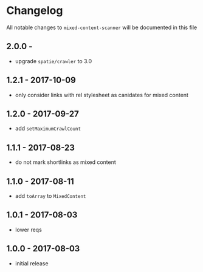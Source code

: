 # Changelog

All notable changes to `mixed-content-scanner` will be documented in this file

## 2.0.0 - 

- upgrade `spatie/crawler` to 3.0

## 1.2.1 - 2017-10-09

- only consider links with rel stylesheet as canidates for mixed content

## 1.2.0 - 2017-09-27

- add `setMaximumCrawlCount`

## 1.1.1 - 2017-08-23

- do not mark shortlinks as mixed content

## 1.1.0 - 2017-08-11

- add `toArray` to `MixedContent`

## 1.0.1 - 2017-08-03

- lower reqs

## 1.0.0 - 2017-08-03

- initial release
